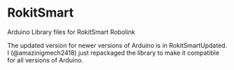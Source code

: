 # RokitSmart
Arduino Library files for RokitSmart Robolink

The updated version for newer versions of Arduino is in RokitSmartUpdated. I (@amazinigmech2418) just repackaged the library to make it compatible for all versions of Arduino.
